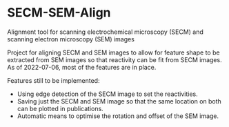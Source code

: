 # SECM-SEM-Align
Alignment tool for scanning electrochemical microscopy (SECM) and scanning electron microscopy (SEM) images

Project for aligning SECM and SEM images to allow for feature shape to be extracted from SEM images so that reactivity can be fit from SECM images.
As of 2022-07-06, most of the features are in place.

Features still to be implemented:
- Using edge detection of the SECM image to set the reactivities.
- Saving just the SECM and SEM image so that the same location on both can be plotted in publications.
- Automatic means to optimise the rotation and offset of the SEM image.

